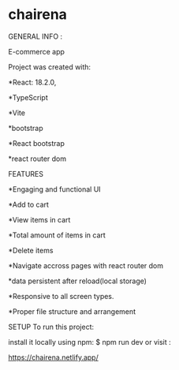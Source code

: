 # chairena
GENERAL INFO :

E-commerce app

Project was created with:

*React: 18.2.0,

*TypeScript

*Vite

*bootstrap

*React bootstrap

*react router dom

FEATURES

*Engaging and functional UI

*Add to cart

*View items in cart

*Total amount of items in cart

*Delete items

*Navigate accross pages with react router dom

*data persistent after reload(local storage)

*Responsive to all screen types.

*Proper file structure and arrangement

SETUP To run this project:

install it locally using npm: $ npm run dev or visit :

https://chairena.netlify.app/
